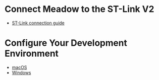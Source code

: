  # Connect Meadow to the ST-Link V2

 * [ST-Link connection guide](stlink/index.md)

# Configure Your Development Environment

 * [macOS](macos/index.md)
 * [Windows](Windows/index.md)
